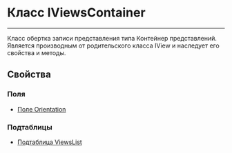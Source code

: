 ﻿---
Link: CMP.Rec.Views.IViewsContainer
---

<!--- Навигация
[Имя проекта](#)
-->

# Класс IViewsContainer
---

Класс обертка записи представления типа Контейнер представлений.  Является производным от родительского класса IView и наследует его свойства и методы.

<!---
## Примеры
-->

## Свойства

<!--
### Типы
* [Тип 1](#)
-->

### Поля
* [Поле Orientation](topic:.Custom.CMPClasses.Rec.Views.IViewsContainer.Orientation)

### Подтаблицы
* [Подтаблица ViewsList](topic:.Custom.CMPClasses.Rec.Views.IViewsContainer.ViewsList)
